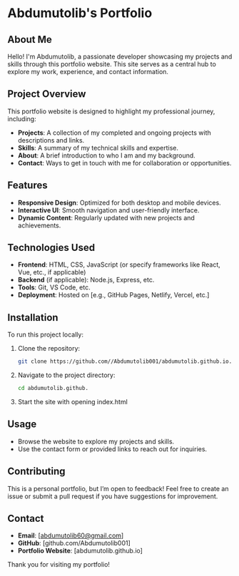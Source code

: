 # Abdumutolib's Portfolio

## About Me
Hello! I'm Abdumutolib, a passionate developer showcasing my projects and skills through this portfolio website. This site serves as a central hub to explore my work, experience, and contact information.

## Project Overview
This portfolio website is designed to highlight my professional journey, including:
- **Projects**: A collection of my completed and ongoing projects with descriptions and links.
- **Skills**: A summary of my technical skills and expertise.
- **About**: A brief introduction to who I am and my background.
- **Contact**: Ways to get in touch with me for collaboration or opportunities.

## Features
- **Responsive Design**: Optimized for both desktop and mobile devices.
- **Interactive UI**: Smooth navigation and user-friendly interface.
- **Dynamic Content**: Regularly updated with new projects and achievements.

## Technologies Used
- **Frontend**: HTML, CSS, JavaScript (or specify frameworks like React, Vue, etc., if applicable)
- **Backend** (if applicable): Node.js, Express, etc.
- **Tools**: Git, VS Code, etc.
- **Deployment**: Hosted on [e.g., GitHub Pages, Netlify, Vercel, etc.]

## Installation
To run this project locally:
1. Clone the repository:
   ```bash
   git clone https://github.com//Abdumutolib001/abdumutolib.github.io.git
   ```
2. Navigate to the project directory:
   ```bash
   cd abdumutolib.github.
   ```
3. Start the site with opening index.html

## Usage
- Browse the website to explore my projects and skills.
- Use the contact form or provided links to reach out for inquiries.

## Contributing
This is a personal portfolio, but I’m open to feedback! Feel free to create an issue or submit a pull request if you have suggestions for improvement.

## Contact
- **Email**: [abdumutolib60@gmail.com]
- **GitHub**: [github.com/Abdumutolib001]
- **Portfolio Website**: [abdumutolib.github.io]

Thank you for visiting my portfolio!
